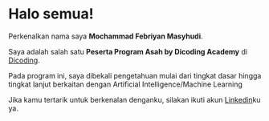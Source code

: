 # Halo semua! 

Perkenalkan nama saya **Mochammad Febriyan Masyhudi**.<br>

Saya adalah salah satu **Peserta Program Asah by Dicoding Academy** di [Dicoding](https://www.dicoding.com/).<br>

Pada program ini, saya dibekali pengetahuan mulai dari tingkat dasar hingga tingkat lanjut berkaitan dengan Artificial Intelligence/Machine Learning

Jika kamu tertarik untuk berkenalan denganku, silakan ikuti akun [Linkedin](https://www.linkedin.com/in/mochfebriyan/)ku ya.

